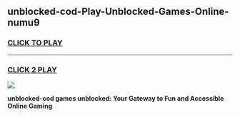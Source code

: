 
## unblocked-cod-Play-Unblocked-Games-Online-numu9
<h3>
<a href="https://premium76.site?title=unblocked-cod&ref=25A">CLICK TO PLAY</a></h3>
<hr>

<h3>
<a href="https://premium76.site?title=unblocked-cod&ref=25A">CLICK 2 PLAY</a>
  
</h3>

<a href="https://premium76.site?title=unblocked-cod&ref=25A"><img src="https://clearcache.store/games.png"></a>


**unblocked-cod games unblocked: Your Gateway to Fun and Accessible Online Gaming**
